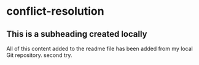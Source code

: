 # conflict-resolution
 
  ## This is a subheading created locally

  All of this content added to the readme file has been added from my local Git repository. second try.
